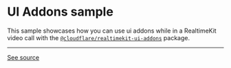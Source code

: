 # UI Addons sample

This sample showcases how you can use ui addons while in a RealtimeKit video
call with the
[`@cloudflare/realtimekit-ui-addons`](https://www.npmjs.com/package/@cloudflare/realtimekit-ui-addons)
package.

---

[See source](./index.html)
